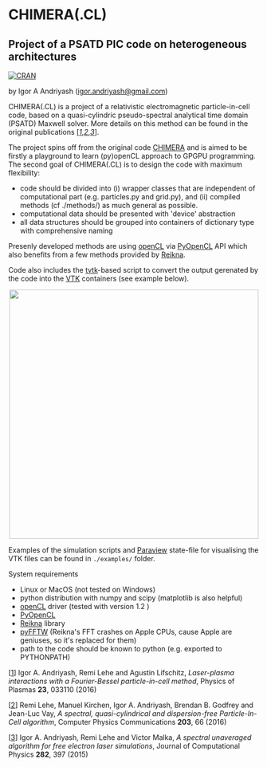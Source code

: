 # CHIMERA(.CL)
## Project of a PSATD PIC code on heterogeneous architectures

[![CRAN](https://img.shields.io/cran/l/devtools.svg)](LICENSE)

by Igor A Andriyash (<igor.andriyash@gmail.com>)

CHIMERA(.CL) is a project of a relativistic electromagnetic particle-in-cell code, based on a quasi-cylindric pseudo-spectral analytical time domain (PSATD) Maxwell solver. More details on this method can be found in the original publications [<cite>[1]</cite>,<cite>[2]</cite>,<cite>[3]</cite>]. 

The project spins off from the original code [CHIMERA](https://github.com/hightower8083/chimera) and is aimed to be firstly a playground to learn (py)openCL approach to GPGPU programming.
The second goal of CHIMERA(.CL) is to design the code with maximum flexibility:
- code should be divided into (i) wrapper classes that are independent of computational part (e.g. particles.py and grid.py), and (ii) compiled methods (cf ./methods/) as much general as  possible.
- computational data should be presented with 'device' abstraction
- all data structures should be grouped into containers of dictionary type with comprehensive naming

Presenly developed methods are using [openCL](https://www.khronos.org/opencl) via [PyOpenCL](https://mathema.tician.de/software/pyopencl) API which also benefits from a few methods provided by [Reikna](http://reikna.publicfields.net). 

Code also includes the [tvtk](http://docs.enthought.com/mayavi/tvtk/README.html)-based script to convert the output gerenated by the code into the [VTK](https://www.vtk.org) containers (see example below).

<p align="center"><img src="https://github.com/hightower8083/chimeraCL/blob/dev/examples/fig3D.png" width="500"/></p>

Examples of the simulation scripts and [Paraview](https://www.paraview.org) state-file for visualising the VTK files can be found in `./examples/` folder.

System requirements
- Linux or MacOS (not tested on Windows)
- python distribution with numpy and scipy (matplotlib is also helpful)
- [openCL](https://www.khronos.org/opencl) driver (tested with version 1.2 )
- [PyOpenCL](https://mathema.tician.de/software/pyopencl)
- [Reikna](http://reikna.publicfields.net) library
- [pyFFTW](https://github.com/hgomersall/pyFFTW) (Reikna's FFT crashes on Apple CPUs, cause Apple are geniuses, so it's replaced for them)
- path to the code should be known to python (e.g. exported to PYTHONPATH)

\[[1]\] Igor A. Andriyash, Remi Lehe and Agustin Lifschitz, *Laser-plasma interactions with a Fourier-Bessel particle-in-cell method*, Physics of Plasmas **23**, 033110 
(2016)

\[[2]\] Remi Lehe, Manuel Kirchen, Igor A. Andriyash, Brendan B. Godfrey and Jean-Luc Vay, *A spectral, quasi-cylindrical and dispersion-free Particle-In-Cell algorithm*, 
Computer Physics Communications **203**, 66 (2016)

\[[3]\] Igor A. Andriyash, Remi Lehe and Victor Malka, *A spectral unaveraged algorithm for free electron laser simulations*, Journal of Computational Physics **282**, 397 (2015)

[1]:http://dx.doi.org/10.1063/1.4943281
[2]:http://dx.doi.org/10.1016/j.cpc.2016.02.007
[3]:http://dx.doi.org/10.1016/j.jcp.2014.11.026
